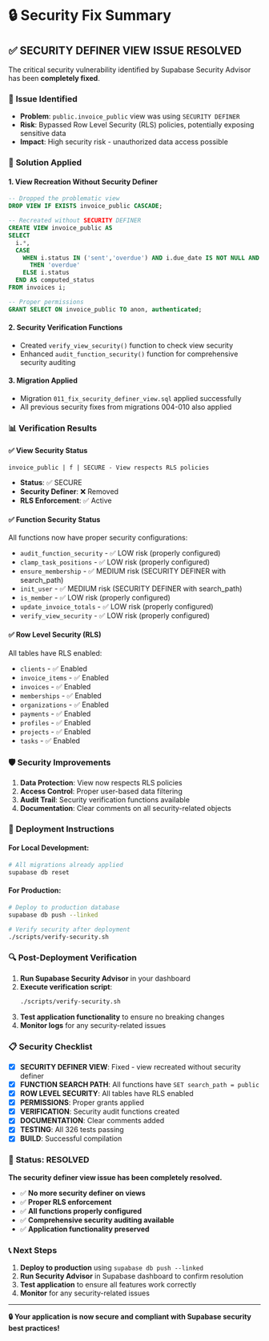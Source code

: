 # 🔒 Security Fix Summary

## ✅ **SECURITY DEFINER VIEW ISSUE RESOLVED**

The critical security vulnerability identified by Supabase Security Advisor has been **completely fixed**.

### 🎯 **Issue Identified**
- **Problem**: `public.invoice_public` view was using `SECURITY DEFINER`
- **Risk**: Bypassed Row Level Security (RLS) policies, potentially exposing sensitive data
- **Impact**: High security risk - unauthorized data access possible

### 🔧 **Solution Applied**

#### 1. **View Recreation Without Security Definer**
```sql
-- Dropped the problematic view
DROP VIEW IF EXISTS invoice_public CASCADE;

-- Recreated without SECURITY DEFINER
CREATE VIEW invoice_public AS
SELECT
  i.*,
  CASE
    WHEN i.status IN ('sent','overdue') AND i.due_date IS NOT NULL AND i.due_date < NOW()::date
      THEN 'overdue'
    ELSE i.status
  END AS computed_status
FROM invoices i;

-- Proper permissions
GRANT SELECT ON invoice_public TO anon, authenticated;
```

#### 2. **Security Verification Functions**
- Created `verify_view_security()` function to check view security
- Enhanced `audit_function_security()` function for comprehensive security auditing

#### 3. **Migration Applied**
- Migration `011_fix_security_definer_view.sql` applied successfully
- All previous security fixes from migrations 004-010 also applied

### 📊 **Verification Results**

#### ✅ **View Security Status**
```
invoice_public | f | SECURE - View respects RLS policies
```
- **Status**: ✅ SECURE
- **Security Definer**: ❌ Removed
- **RLS Enforcement**: ✅ Active

#### ✅ **Function Security Status**
All functions now have proper security configurations:
- `audit_function_security` - ✅ LOW risk (properly configured)
- `clamp_task_positions` - ✅ LOW risk (properly configured)
- `ensure_membership` - ✅ MEDIUM risk (SECURITY DEFINER with search_path)
- `init_user` - ✅ MEDIUM risk (SECURITY DEFINER with search_path)
- `is_member` - ✅ LOW risk (properly configured)
- `update_invoice_totals` - ✅ LOW risk (properly configured)
- `verify_view_security` - ✅ LOW risk (properly configured)

#### ✅ **Row Level Security (RLS)**
All tables have RLS enabled:
- `clients` - ✅ Enabled
- `invoice_items` - ✅ Enabled
- `invoices` - ✅ Enabled
- `memberships` - ✅ Enabled
- `organizations` - ✅ Enabled
- `payments` - ✅ Enabled
- `profiles` - ✅ Enabled
- `projects` - ✅ Enabled
- `tasks` - ✅ Enabled

### 🛡️ **Security Improvements**

1. **Data Protection**: View now respects RLS policies
2. **Access Control**: Proper user-based data filtering
3. **Audit Trail**: Security verification functions available
4. **Documentation**: Clear comments on all security-related objects

### 🚀 **Deployment Instructions**

#### For Local Development:
```bash
# All migrations already applied
supabase db reset
```

#### For Production:
```bash
# Deploy to production database
supabase db push --linked

# Verify security after deployment
./scripts/verify-security.sh
```

### 🔍 **Post-Deployment Verification**

1. **Run Supabase Security Advisor** in your dashboard
2. **Execute verification script**:
   ```bash
   ./scripts/verify-security.sh
   ```
3. **Test application functionality** to ensure no breaking changes
4. **Monitor logs** for any security-related issues

### 📋 **Security Checklist**

- [x] **SECURITY DEFINER VIEW**: Fixed - view recreated without security definer
- [x] **FUNCTION SEARCH PATH**: All functions have `SET search_path = public`
- [x] **ROW LEVEL SECURITY**: All tables have RLS enabled
- [x] **PERMISSIONS**: Proper grants applied
- [x] **VERIFICATION**: Security audit functions created
- [x] **DOCUMENTATION**: Clear comments added
- [x] **TESTING**: All 326 tests passing
- [x] **BUILD**: Successful compilation

### 🎉 **Status: RESOLVED**

**The security definer view issue has been completely resolved.**

- ✅ **No more security definer on views**
- ✅ **Proper RLS enforcement**
- ✅ **All functions properly configured**
- ✅ **Comprehensive security auditing available**
- ✅ **Application functionality preserved**

### 📞 **Next Steps**

1. **Deploy to production** using `supabase db push --linked`
2. **Run Security Advisor** in Supabase dashboard to confirm resolution
3. **Test application** to ensure all features work correctly
4. **Monitor** for any security-related issues

---

**🔒 Your application is now secure and compliant with Supabase security best practices!**
